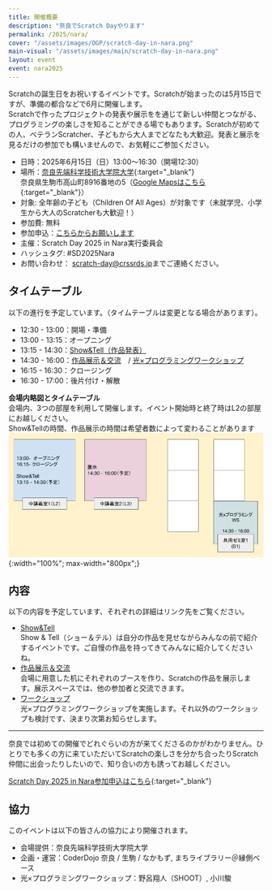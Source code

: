 ```yaml
---
title: 開催概要
description: "奈良でScratch Dayやります"
permalink: /2025/nara/
cover: "/assets/images/OGP/scratch-day-in-nara.png"
main-visual: "/assets/images/main/scratch-day-in-nara.png"
layout: event
event: nara2025
---
```

Scratchの誕生日をお祝いするイベントです。Scratchが始まったのは5月15日ですが、準備の都合などで6月に開催します。  
Scratchで作ったプロジェクトの発表や展示をを通じて新しい仲間とつながる、プログラミングの楽しさを知ることができる場でもあります。Scratchが初めての人、ベテランScratcher、子どもから大人までどなたも大歓迎。発表と展示を見るだけの参加でも構いませんので、お気軽にご参加ください。

- 日時：2025年6月15日（日）13:00〜16:30（開場12:30）
- 場所：[奈良先端科学技術大学院大学](https://www.naist.jp/){:target="_blank"}  
奈良県生駒市高山町8916番地の5（[Google Mapsはこちら](https://maps.app.goo.gl/77kwNe3gukZDzzPMA){:target="_blank"}）  
- 対象: 全年齢の子ども（Children Of All Ages）が対象です（未就学児、小学生から大人のScratcherも大歓迎！）
- 参加費: 無料
- 参加申込：[こちらからお願いします](./entry/)  
- 主催：Scratch Day 2025 in Nara実行委員会
- ハッシュタグ: #SD2025Nara
- お問い合わせ： [scratch-day@crssrds.jp](mailto:scratch-day@crssrds.jp)までご連絡ください。

## タイムテーブル
以下の進行を予定しています。（タイムテーブルは変更となる場合があります）。

- 12:30 - 13:00：開場・準備
- 13:00 - 13:15：オープニング
- 13:15 - 14:30：[Show&Tell（作品発表）](./show-tell/)
- 14:30 - 16:00：[作品展示＆交流](./exhibition/)　/ [光×プログラミングワークショップ](./workshop)
- 16:15 - 16:30：クロージング
- 16:30 - 17:00：後片付け・解散

**会場内略図とタイムテーブル**  
会場内、3つの部屋を利用して開催します。イベント開始時と終了時はL2の部屋にお越しください。  
Show&Tellの時間、作品展示の時間は希望者数によって変わることがあります
![](/assets/images/2025-nara/timetable.png){:width="100%"; max-width="800px";}


## 内容
以下の内容を予定しています、それぞれの詳細はリンク先をご覧ください。

- [Show&Tell](./show-tell/)  
Show & Tell（ショー＆テル）は自分の作品を見せながらみんなの前で紹介するイベントです。ご自慢の作品を持ってきてみんなに紹介してくださいね。
- [作品展示＆交流](./exhibition/)  
会場に用意した机にそれぞれのブースを作り、Scratchの作品を展示します。展示スペースでは、他の参加者と交流できます。
- [ワークショップ](./workshop/)  
光×プログラミングワークショップを実施します。それ以外のワークショップも検討です、決まり次第お知らせします。

---

奈良では初めての開催でどれぐらいの方が来てくださるのかがわかりません。ひとりでも多くの方に来ていただいてScratchの楽しさを分かち合ったりScratch仲間に出会ったりしたいので、知り合いの方も誘ってお越しください。

[Scratch Day 2025 in Nara参加申込はこちら](https://scratch-day.connpass.com/event/356628/){:target="_blank"}

## 協力
このイベントは以下の皆さんの協力により開催されます。

- 会場提供：奈良先端科学技術大学院大学
- 企画・運営：CoderDojo 奈良 / 生駒 / なかもず, まちライブラリー＠縁側ベース
- 光×プログラミングワークショップ：野呂翔人（SHOOT）, 小川駿
